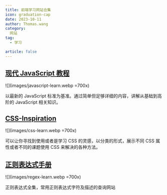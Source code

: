 ```yaml
---
title: 前端学习网站合集
icon: graduation-cap
date: 2023-10-11
author: Thomas.wang
category:
  网站
tag:
  - 学习

article: false
---
```


## [现代 JavaScript 教程](https://zh.javascript.info/)

![](images/javascript-learn.webp =700x)

以最新的 JavaScript 标准为基准。通过简单但足够详细的内容，讲解从基础到高阶的 JavaScript 相关知识。


## [CSS-Inspiration](https://csscoco.com/inspiration/#/)

![](images/css-learn.webp =700x)

可以让你寻找到使用或者是学习 CSS 的灵感，以分类的形式，展示不同 CSS 属性或者不同的课题使用 CSS 来解决的各种方法。


## [正则表达式手册](https://tool.oschina.net/uploads/apidocs/jquery/regexp.html)

![](images/regex-learn.webp =700x)

正则表达式全集，常用正则表达式字符及描述的查询网站
